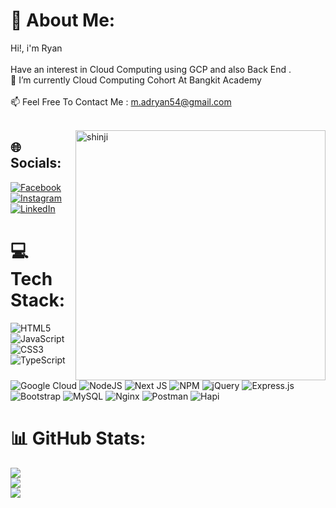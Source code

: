 # 💫 About Me:
Hi!, i'm Ryan<br><br>Have an interest in Cloud Computing using GCP and also Back End .<br> 🌱 I’m currently Cloud Computing Cohort At Bangkit Academy<br>    
📫 Feel Free To Contact Me : m.adryan54@gmail.com<br><br>

<img align="right" alt="shinji" width="400" src="https://media.tenor.com/PT3TydYUhkwAAAAC/shinji-hirako-tybw-bleach.gif"> 

## 🌐 Socials:
[![Facebook](https://img.shields.io/badge/Facebook-%231877F2.svg?logo=Facebook&logoColor=white)](https://facebook.com/m.adryan14) [![Instagram](https://img.shields.io/badge/Instagram-%23E4405F.svg?logo=Instagram&logoColor=white)](https://instagram.com/ryturn_) [![LinkedIn](https://img.shields.io/badge/LinkedIn-%230077B5.svg?logo=linkedin&logoColor=white)](https://linkedin.com/in/m-adryan-74084924b/) 

# 💻 Tech Stack:
![HTML5](https://img.shields.io/badge/html5-%23E34F26.svg?style=flat&logo=html5&logoColor=white) ![JavaScript](https://img.shields.io/badge/javascript-%23323330.svg?style=flat&logo=javascript&logoColor=%23F7DF1E) ![CSS3](https://img.shields.io/badge/css3-%231572B6.svg?style=flat&logo=css3&logoColor=white) ![TypeScript](https://img.shields.io/badge/typescript-%23007ACC.svg?style=flat&logo=typescript&logoColor=white) ![Google Cloud](https://img.shields.io/badge/Google%20Cloud-%234285F4.svg?style=flat&logo=google-cloud&logoColor=white) ![NodeJS](https://img.shields.io/badge/node.js-6DA55F?style=flat&logo=node.js&logoColor=white) ![Next JS](https://img.shields.io/badge/Next-black?style=flat&logo=next.js&logoColor=white) ![NPM](https://img.shields.io/badge/NPM-%23000000.svg?style=flat&logo=npm&logoColor=white) ![jQuery](https://img.shields.io/badge/jquery-%230769AD.svg?style=flat&logo=jquery&logoColor=white) ![Express.js](https://img.shields.io/badge/express.js-%23404d59.svg?style=flat&logo=express&logoColor=%2361DAFB) ![Bootstrap](https://img.shields.io/badge/bootstrap-%23563D7C.svg?style=flat&logo=bootstrap&logoColor=white) ![MySQL](https://img.shields.io/badge/mysql-%2300f.svg?style=flat&logo=mysql&logoColor=white) ![Nginx](https://img.shields.io/badge/nginx-%23009639.svg?style=flat&logo=nginx&logoColor=white) ![Postman](https://img.shields.io/badge/Postman-FF6C37?style=flat&logo=postman&logoColor=white) ![Hapi](https://img.shields.io/badge/hapi-js)
# 📊 GitHub Stats:
![](https://github-readme-stats.vercel.app/api?username=ryturN&theme=radical&hide_border=false&include_all_commits=false&count_private=false)<br/>
![](https://github-readme-streak-stats.herokuapp.com/?user=ryturN&theme=radical&hide_border=false)<br/>
![](https://github-readme-stats.vercel.app/api/top-langs/?username=ryturN&theme=radical&hide_border=false&include_all_commits=false&count_private=false&layout=compact)




  
<!-- Proudly created with GPRM ( https://gprm.itsvg.in ) -->
